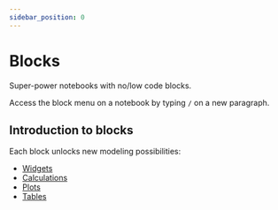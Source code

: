 ```yaml
---
sidebar_position: 0
---
```


# Blocks

Super-power notebooks with no/low code blocks.

Access the block menu on a notebook by typing `/` on a new paragraph.

## Introduction to blocks

Each block unlocks new modeling possibilities:

- [Widgets](widgets)
- [Calculations](calculations)
- [Plots](plots)
- [Tables](tables)
